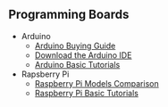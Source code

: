 ## Programming Boards

   - Arduino
      - [Arduino Buying Guide](https://www.sparkfun.com/arduino_guide)
      - [Download the Arduino IDE](https://www.arduino.cc/en/main/software)
      - [Arduino Basic Tutorials](Arduino-Basic-Tutorials)
   - Rapsberry Pi
      - [Raspberry Pi Models Comparison](http://socialcompare.com/en/comparison/raspberrypi-models-comparison)
      - [Raspberry Pi Basic Tutorials](Raspberry-Pi-Basic-Tutorials)